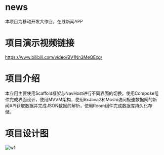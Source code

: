 # news
本项目为移动开发大作业，在线新闻APP
# 项目演示视频链接
https://www.bilibili.com/video/BV1Nn3MeQExg/
# 项目介绍
本应用主要使用Scaffold框架与NavHost进行不同界面的切换，使用Compose组件完成界面设计，使用MVVM架构，使用RxJava2和Moshi访问极速数据网的新闻API获取数据并完成JSON数据的解析，使用Room组件完成数据库持久化存储。
# 项目设计图
![w1](https://github.com/xuhuxiang/news/assets/101508698/955185ae-d1db-400f-a5c9-4207b41c7bd4)
